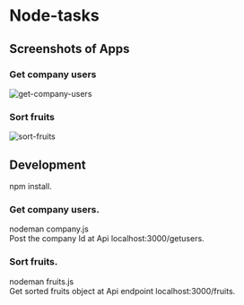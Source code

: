 # Node-tasks
## Screenshots of Apps
### Get company users
![get-company-users](https://github.com/varunks3/Node-tasks/assets/109992181/44ab9531-7568-4af9-b097-329e5a4a5433)

### Sort fruits
![sort-fruits](https://github.com/varunks3/Node-tasks/assets/109992181/98409773-245c-408e-b708-046d80873e0b)
## Development
npm install.
### Get company users.
nodeman company.js\
Post the company Id at Api localhost:3000/getusers.
### Sort fruits.
nodeman fruits.js\
Get sorted fruits object at Api endpoint localhost:3000/fruits.

